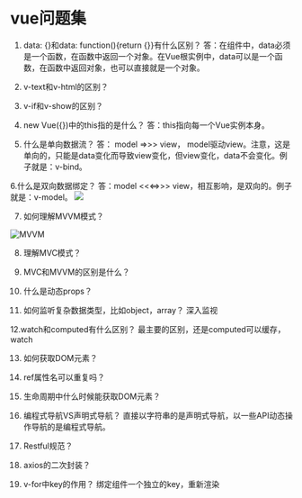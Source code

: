 # vue问题集

1. data: {}和data: function(){return {}}有什么区别？
答：在组件中，data必须是一个函数，在函数中返回一个对象。在Vue根实例中，data可以是一个函数，在函数中返回对象，也可以直接就是一个对象。

2. v-text和v-html的区别？

3. v-if和v-show的区别？

4. new Vue({})中的this指的是什么？
答：this指向每一个Vue实例本身。

5. 什么是单向数据流？
答： model =>>> view， model驱动view。注意，这是单向的，只能是data变化而导致view变化，但view变化，data不会变化。例子就是：v-bind。

6.什么是双向数据绑定？
答：model <<<=>>> view，相互影响，是双向的。例子就是：v-model。
![](https://image-static.segmentfault.com/411/343/4113434341-5cd4339a9a8b5_articlex)

7. 如何理解MVVM模式？

![MVVM](https://image-static.segmentfault.com/298/848/298848890-5cd1a04b24333_articlex)

8. 理解MVC模式？

9. MVC和MVVM的区别是什么？

10. 什么是动态props？

11. 如何监听复杂数据类型，比如object，array？
深入监视

12.watch和computed有什么区别？
最主要的区别，还是computed可以缓存，watch

13. 如何获取DOM元素？

14. ref属性名可以重复吗？

15. 生命周期中什么时候能获取DOM元素？

16. 编程式导航VS声明式导航？
直接以字符串的是声明式导航，以一些API动态操作导航的是编程式导航。

17. Restful规范？

18. axios的二次封装？

19. v-for中key的作用？
绑定组件一个独立的key，重新渲染
